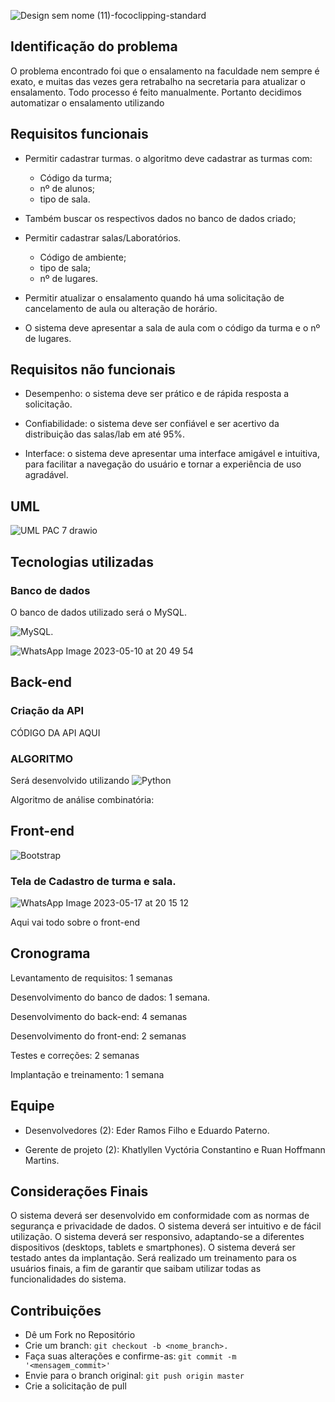 ![Design sem nome (11)-fococlipping-standard](https://github.com/ProcessoAprendizadoColaborativo/Classroom-Search/assets/29105030/54cef8fc-702e-4e78-aeff-8b40389527e4)

## Identificação do problema

O problema encontrado foi que o ensalamento na faculdade nem sempre é exato, e muitas das vezes gera retrabalho na secretaria para atualizar o ensalamento. Todo processo é feito manualmente. Portanto decidimos automatizar o ensalamento utilizando 

## Requisitos funcionais

- Permitir cadastrar turmas. o algoritmo deve cadastrar as turmas com:
  - Código da turma;
  - nº de alunos;
  - tipo de sala.
- Também buscar os respectivos dados no banco de dados criado;

- Permitir cadastrar salas/Laboratórios.
  - Código de ambiente;
  - tipo de sala;
  - nº de lugares.
  
- Permitir atualizar o ensalamento quando há uma solicitação de cancelamento de aula ou alteração de horário.  

- O sistema deve apresentar a sala de aula com o código da turma e o nº de lugares. 

## Requisitos não funcionais

- Desempenho: o sistema deve ser prático e de rápida resposta a solicitação.

- Confiabilidade: o sistema deve ser confiável e ser acertivo da distribuição das salas/lab em até 95%.

- Interface: o sistema deve apresentar uma interface amigável e intuitiva, para facilitar a navegação do usuário e tornar a experiência de uso agradável.  

## UML

![UML PAC 7 drawio](https://user-images.githubusercontent.com/29105030/236072075-78744beb-7757-42df-98d1-303dbfcb678d.png)

## Tecnologias utilizadas

### Banco de dados

O banco de dados utilizado será o MySQL.

![MySQL](https://img.shields.io/badge/mysql-%2300f.svg?style=for-the-badge&logo=mysql&logoColor=white).

![WhatsApp Image 2023-05-10 at 20 49 54](https://github.com/ProcessoAprendizadoColaborativo/Classroom-Search/assets/29105030/f4a26d54-d7de-40dc-864a-88bda29d4fda)

## Back-end

### Criação da **API**

CÓDIGO DA API AQUI

### ALGORITMO 
Será desenvolvido utilizando ![Python](https://img.shields.io/badge/python-3670A0?style=for-the-badge&logo=python&logoColor=ffdd54)

Algoritmo de análise combinatória:


## Front-end

![Bootstrap](https://img.shields.io/badge/bootstrap-%23563D7C.svg?style=for-the-badge&logo=bootstrap&logoColor=white)

### Tela de Cadastro de turma e sala.

![WhatsApp Image 2023-05-17 at 20 15 12](https://github.com/ProcessoAprendizadoColaborativo/Classroom-Search/assets/29105030/847e6480-93c9-4f8b-9a4c-713d20fa78a1)

Aqui vai todo sobre o front-end

## Cronograma

Levantamento de requisitos: 1 semanas

Desenvolvimento do banco de dados: 1 semana.

Desenvolvimento do back-end: 4 semanas

Desenvolvimento do front-end: 2 semanas 

Testes e correções: 2 semanas

Implantação e treinamento: 1 semana

## Equipe

- Desenvolvedores (2): Eder Ramos Filho e  Eduardo Paterno.

- Gerente de projeto (2): Khatlyllen Vyctória Constantino e Ruan Hoffmann Martins.

## Considerações Finais

O sistema deverá ser desenvolvido em conformidade com as normas de segurança e privacidade de dados.
O sistema deverá ser intuitivo e de fácil utilização.
O sistema deverá ser responsivo, adaptando-se a diferentes dispositivos (desktops, tablets e smartphones).
O sistema deverá ser testado antes da implantação.
Será realizado um treinamento para os usuários finais, a fim de garantir que saibam utilizar todas as funcionalidades do sistema.

## Contribuições

- Dê um Fork no Repositório
- Crie um branch: ```git checkout -b <nome_branch>.```
- Faça suas alterações e confirme-as: ```git commit -m '<mensagem_commit>'```
- Envie para o branch original: ```git push origin master```
- Crie a solicitação de pull
